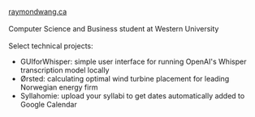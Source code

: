 <a href="raymondwang.ca">raymondwang.ca</a> <br/><br/>
Computer Science and Business student at Western University <br/><br/>
Select technical projects: <br/>
- GUIforWhisper: simple user interface for running OpenAI's Whisper transcription model locally <br/>
- Ørsted: calculating optimal wind turbine placement for leading Norwegian energy firm <br/>
- Syllahomie: upload your syllabi to get dates automatically added to Google Calendar

<br/><br/>
